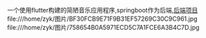 一个使用flutter构建的简陋音乐应用程序,springboot作为后端,[后端项目](https://github.com/zyk-miao/open_flutter_music_back.git)
file:///home/zyk/图片/BF30FCB9E71F9B31EF57269C30C9C961.jpg
file:///home/zyk/图片/758654B0A5971ECD5C7A1FCE6A3B4C7D.jpg
